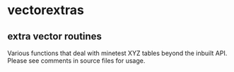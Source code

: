 # vectorextras
## extra vector routines

Various functions that deal with minetest XYZ tables beyond the inbuilt API.
Please see comments in source files for usage.

